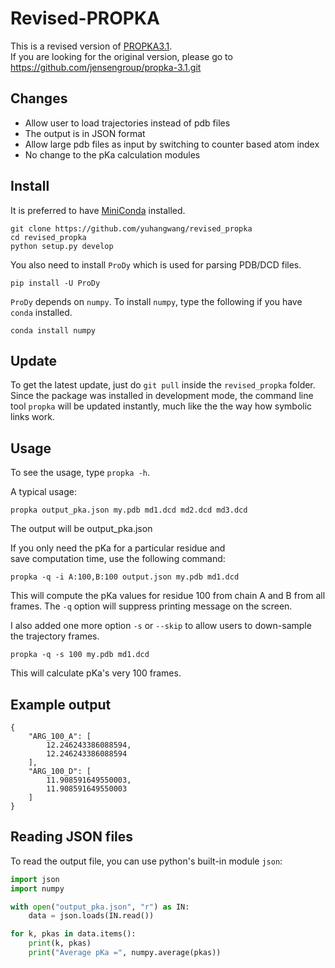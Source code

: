 # Revised-PROPKA
This is a revised version of [PROPKA3.1](https://github.com/jensengroup/propka-3.1.git).  
If you are looking for the original version, please go to 
https://github.com/jensengroup/propka-3.1.git


## Changes
* Allow user to load trajectories instead of pdb files
* The output is in JSON format
* Allow large pdb files as input by switching to counter based atom index
* No change to the pKa calculation modules

## Install
It is preferred to have [MiniConda](https://conda.io/miniconda.html) installed.

```
git clone https://github.com/yuhangwang/revised_propka
cd revised_propka
python setup.py develop
```

You also need to install `ProDy` which is used for parsing PDB/DCD files.
```
pip install -U ProDy
```

`ProDy` depends on `numpy`. To install `numpy`, type the following if you
have `conda` installed.
```
conda install numpy
```

## Update
To get the latest update, just do `git pull` inside the `revised_propka` folder.  
Since the package was installed in development mode, the command line tool `propka`
will be updated instantly, much like the the way how symbolic links work.

## Usage
To see the usage, type `propka -h`.  

A typical usage:
```
propka output_pka.json my.pdb md1.dcd md2.dcd md3.dcd
```
The output will be output_pka.json

If you only need the pKa for a particular residue and  
save computation time, use the following command:
```
propka -q -i A:100,B:100 output.json my.pdb md1.dcd
```
This will compute the pKa values for residue 100 from chain A and B
from all frames. The `-q` option will suppress printing message on the screen.

I also added one more option `-s` or `--skip` to allow users to down-sample 
the trajectory frames.
```
propka -q -s 100 my.pdb md1.dcd
```
This will calculate pKa's very 100 frames.


## Example output
```
{
    "ARG_100_A": [
        12.246243386088594,
        12.246243386088594
    ],
    "ARG_100_D": [
        11.908591649550003,
        11.908591649550003
    ]
}
```

## Reading JSON files
To read the output file, you can use python's built-in module `json`:
```python
import json
import numpy

with open("output_pka.json", "r") as IN:
    data = json.loads(IN.read())

for k, pkas in data.items():
    print(k, pkas)
    print("Average pKa =", numpy.average(pkas))
```
